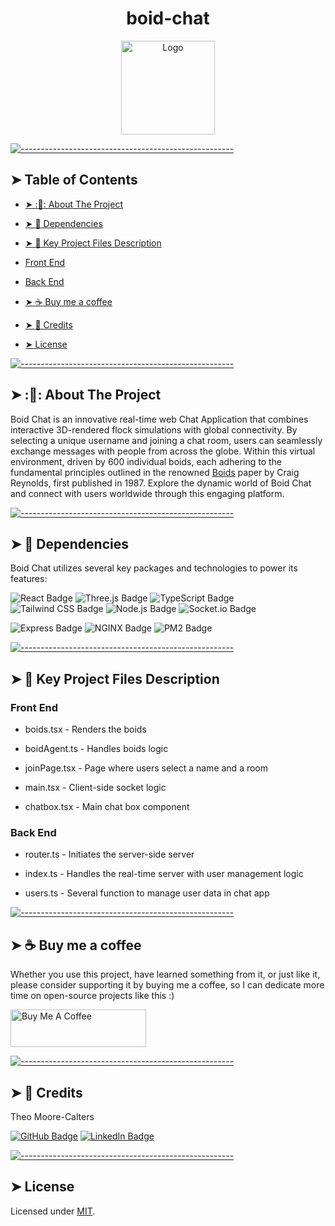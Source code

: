 
<!-- ⚠️ This README has been generated from the file(s) "blueprint.md" ⚠️--><h1 align="center">boid-chat</h1>

<p align="center">

<img  src="https://raw.githubusercontent.com/i1Cps/images/boid-chat.png"  alt="Logo"  width="150"  height="auto"  />

</p>

  
  

[![-----------------------------------------------------](https://raw.githubusercontent.com/andreasbm/readme/master/assets/lines/aqua.png)](#table-of-contents)

  

## ➤ Table of Contents

  

*  [➤ ::pencil:: About The Project](#-pencil-about-the-project)

*  [➤ :rocket: Dependencies](#-rocket-dependencies)

*  [➤ :floppy_disk: Key Project Files Description](#-floppy_disk-key-project-files-description)

*  [Front End](#front-end)

*  [Back End](#back-end)

*  [➤ :coffee: Buy me a coffee](#-coffee-buy-me-a-coffee)

*  [➤ :scroll: Credits](#-scroll-credits)

*  [➤ License](#-license)

  
  

[![-----------------------------------------------------](https://raw.githubusercontent.com/andreasbm/readme/master/assets/lines/aqua.png)](#pencil-about-the-project)

  

## ➤ ::pencil:: About The Project

Boid Chat is an innovative real-time web Chat Application that combines interactive 3D-rendered flock simulations with global connectivity. By selecting a unique username and joining a chat room, users can seamlessly exchange messages with people from across the globe. Within this virtual environment, driven by 600 individual boids, each adhering to the fundamental principles outlined in the renowned [Boids](https://www.red3d.com/cwr/boids) paper by Craig Reynolds, first published in 1987. Explore the dynamic world of Boid Chat and connect with users worldwide through this engaging platform.

  

[![-----------------------------------------------------](https://raw.githubusercontent.com/andreasbm/readme/master/assets/lines/aqua.png)](#rocket-dependencies)

  

## ➤ :rocket: Dependencies

Boid Chat utilizes several key packages and technologies to power its features:

  

![React Badge](https://img.shields.io/badge/React-61DAFB?logo=react&logoColor=000&style=for-the-badge) ![Three.js Badge](https://img.shields.io/badge/Three.js-000?logo=threedotjs&logoColor=fff&style=for-the-badge) ![TypeScript Badge](https://img.shields.io/badge/TypeScript-3178C6?logo=typescript&logoColor=fff&style=for-the-badge) ![Tailwind CSS Badge](https://img.shields.io/badge/Tailwind%20CSS-06B6D4?logo=tailwindcss&logoColor=fff&style=for-the-badge) ![Node.js Badge](https://img.shields.io/badge/Node.js-393?logo=nodedotjs&logoColor=fff&style=for-the-badge) ![Socket.io Badge](https://img.shields.io/badge/Socket.io-010101?logo=socketdotio&logoColor=fff&style=for-the-badge)

![Express Badge](https://img.shields.io/badge/Express-000?logo=express&logoColor=fff&style=for-the-badge) ![NGINX Badge](https://img.shields.io/badge/NGINX-009639?logo=nginx&logoColor=fff&style=for-the-badge) ![PM2 Badge](https://img.shields.io/badge/PM2-2B037A?logo=pm2&logoColor=fff&style=for-the-badge)

  

[![-----------------------------------------------------](https://raw.githubusercontent.com/andreasbm/readme/master/assets/lines/aqua.png)](#floppy_disk-key-project-files-description)

  

## ➤ :floppy_disk: Key Project Files Description

  

### Front End

*  boids.tsx - Renders the boids

*  boidAgent.ts - Handles boids logic

*  joinPage.tsx - Page where users select a name and a room

*  main.tsx - Client-side socket logic

*  chatbox.tsx - Main chat box component

### Back End

*  router.ts - Initiates the server-side server

*  index.ts - Handles the real-time server with user management logic

*  users.ts - Several function to manage user data in chat app

  

[![-----------------------------------------------------](https://raw.githubusercontent.com/andreasbm/readme/master/assets/lines/aqua.png)](#coffee-buy-me-a-coffee)

  

## ➤ :coffee: Buy me a coffee

Whether you use this project, have learned something from it, or just like it, please consider supporting it by buying me a coffee, so I can dedicate more time on open-source projects like this :)

  

<a  href="https://www.buymeacoffee.com/i1Cps"  target="_blank"><img  src="https://cdn.buymeacoffee.com/buttons/v2/default-violet.png"  alt="Buy Me A Coffee"  style="height: 60px !important;width: 217px !important;"  ></a>

  
  

[![-----------------------------------------------------](https://raw.githubusercontent.com/andreasbm/readme/master/assets/lines/aqua.png)](#scroll-credits)

  

## ➤ :scroll: Credits

Theo Moore-Calters

[![GitHub Badge](https://img.shields.io/badge/GitHub-100000?style=for-the-badge&logo=github&logoColor=white)](https://github.com/i1Cps) [![LinkedIn Badge](https://img.shields.io/badge/LinkedIn-0077B5?style=for-the-badge&logo=linkedin&logoColor=white)](www.linkedin.com/in/theo-moore-calters)

  
  

[![-----------------------------------------------------](https://raw.githubusercontent.com/andreasbm/readme/master/assets/lines/aqua.png)](#license)

  

## ➤ License

Licensed under [MIT](https://opensource.org/license/mit-0/).